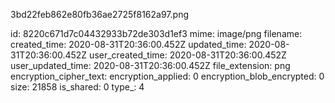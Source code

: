 3bd22feb862e80fb36ae2725f8162a97.png

id: 8220c671d7c04432933b72de303d1ef3
mime: image/png
filename: 
created_time: 2020-08-31T20:36:00.452Z
updated_time: 2020-08-31T20:36:00.452Z
user_created_time: 2020-08-31T20:36:00.452Z
user_updated_time: 2020-08-31T20:36:00.452Z
file_extension: png
encryption_cipher_text: 
encryption_applied: 0
encryption_blob_encrypted: 0
size: 21858
is_shared: 0
type_: 4